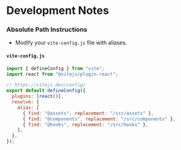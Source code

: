 # Development Notes

### Absolute Path Instructions

- Modify your `vite-config.js` file with aliases.

  
#### `vite-config.js`
```javascript
import { defineConfig } from "vite";
import react from "@vitejs/plugin-react";

// https://vitejs.dev/config/
export default defineConfig({
  plugins: [react()],
  resolve: {
    alias: [
      { find: "@assets", replacement: "/src/assets" },
      { find: "@components", replacement: "/src/components" },
      { find: "@hooks", replacement: "/src/hooks" },
    ],
  },
});
```
